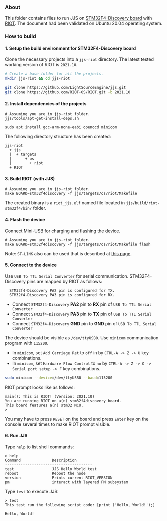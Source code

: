 ### About

This folder contains files to run JJS on
[STM32F4-Discovery board](https://www.st.com/en/evaluation-tools/stm32f4discovery.html) with
[RIOT](https://www.riot-os.org/).
The document had been validated on Ubuntu 20.04 operating system.

### How to build

#### 1. Setup the build environment for STM32F4-Discovery board

Clone the necessary projects into a `jjs-riot` directory.
The latest tested working version of RIOT is `2021.10`.

```sh
# Create a base folder for all the projects.
mkdir jjs-riot && cd jjs-riot

git clone https://github.com/LightSourceEngine/jjs.git
git clone https://github.com/RIOT-OS/RIOT.git -b 2021.10
```

#### 2. Install dependencies of the projects

```
# Assuming you are in jjs-riot folder.
jjs/tools/apt-get-install-deps.sh

sudo apt install gcc-arm-none-eabi openocd minicom
```

The following directory structure has been created:

```
jjs-riot
  + jjs
  |  + targets
  |      + os
  |        + riot
  + RIOT
```

#### 3. Build RIOT (with JJS)

```
# Assuming you are in jjs-riot folder.
make BOARD=stm32f4discovery -f jjs/targets/os/riot/Makefile
```

The created binary is a `riot_jjs.elf` named file located in `jjs/build/riot-stm32f4/bin/` folder.

#### 4. Flash the device

Connect Mini-USB for charging and flashing the device.

```
# Assuming you are in jjs-riot folder.
make BOARD=stm32f4discovery -f jjs/targets/os/riot/Makefile flash
```

Note: `ST-LINK` also can be used that is described at [this page](https://github.com/RIOT-OS/RIOT/wiki/ST-LINK-tool).

#### 5. Connect to the device

Use `USB To TTL Serial Converter` for serial communication. STM32F4-Discovery pins are mapped by RIOT as follows:

```
  STM32f4-Discovery PA2 pin is configured for TX.
  STM32f4-Discovery PA3 pin is configured for RX.
```

* Connect `STM32f4-Discovery` **PA2** pin to **RX** pin of `USB To TTL Serial Converter`
* Connect `STM32f4-Discovery` **PA3** pin to **TX** pin of `USB To TTL Serial Converter`
* Connect `STM32f4-Discovery` **GND** pin to **GND** pin of `USB To TTL Serial Converter`

The device should be visible as `/dev/ttyUSB0`. Use `minicom` communication program with `115200`.

* In `minicom`, set `Add Carriage Ret` to `off` in by `CTRL-A -> Z -> U` key combinations.
* In `minicom`, set `Hardware Flow Control` to `no` by `CTRL-A -> Z -> O -> Serial port setup -> F` key combinations.

```sh
sudo minicom --device=/dev/ttyUSB0 --baud=115200
```

RIOT prompt looks like as follows:

```
main(): This is RIOT! (Version: 2021.10)
You are running RIOT on a(n) stm32f4discovery board.
This board features a(n) stm32 MCU.
>
```

You may have to press `RESET` on the board and press `Enter` key on the console several times to make RIOT prompt visible.

#### 6. Run JJS

Type `help` to list shell commands:

```
> help
Command              Description
---------------------------------------
test                 JJS Hello World test
reboot               Reboot the node
version              Prints current RIOT_VERSION
pm                   interact with layered PM subsystem
```

Type `test` to execute JJS:

```
> test
This test run the following script code: [print ('Hello, World!');]

Hello, World!
```
